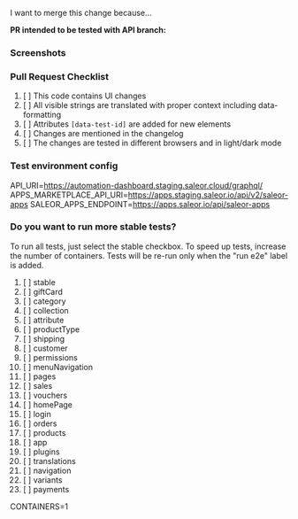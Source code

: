 I want to merge this change because...

<!-- Please mention all relevant issue numbers. -->

**PR intended to be tested with API branch:** <!-- For example: feature/warehouses  -->

### Screenshots

<!-- If your changes affect the UI, providing "before" and "after" screenshots will
greatly reduce the amount of work needed to review your work. -->

### Pull Request Checklist

<!-- Please keep this section. It will make maintainer's life easier. -->

1. [ ] This code contains UI changes
2. [ ] All visible strings are translated with proper context including data-formatting
3. [ ] Attributes `[data-test-id]` are added for new elements
4. [ ] Changes are mentioned in the changelog
5. [ ] The changes are tested in different browsers and in light/dark mode

### Test environment config

<!-- Do not remove this section. It is required to properly setup test deployment instance.
Modify API_URI if you want test instance to use custom backend. CYPRESS_API_URI is optional, use when necessary. -->

API_URI=https://automation-dashboard.staging.saleor.cloud/graphql/
APPS_MARKETPLACE_API_URI=https://apps.staging.saleor.io/api/v2/saleor-apps
SALEOR_APPS_ENDPOINT=https://apps.saleor.io/api/saleor-apps

### Do you want to run more stable tests?

To run all tests, just select the stable checkbox. To speed up tests, increase the number of containers. Tests will be re-run only when the "run e2e" label is added.

1. [ ] stable
2. [ ] giftCard
3. [ ] category
4. [ ] collection
5. [ ] attribute
6. [ ] productType
7. [ ] shipping
8. [ ] customer
9. [ ] permissions
10. [ ] menuNavigation
11. [ ] pages
12. [ ] sales
13. [ ] vouchers
14. [ ] homePage
15. [ ] login
16. [ ] orders
17. [ ] products
18. [ ] app
19. [ ] plugins
20. [ ] translations
21. [ ] navigation
22. [ ] variants
23. [ ] payments

CONTAINERS=1
